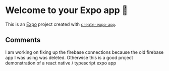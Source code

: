 # Welcome to your Expo app 👋

This is an [Expo](https://expo.dev) project created with [`create-expo-app`](https://www.npmjs.com/package/create-expo-app).

## Comments
I am working on fixing up the firebase connections because the old firebase app I was using was deleted. Otherwise this is a good project demonstration of a react native / typescript expo app
